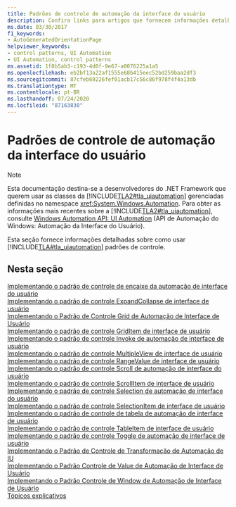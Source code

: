 ```yaml
---
title: Padrões de controle de automação da interface do usuário
description: Confira links para artigos que fornecem informações detalhadas sobre como implementar vários padrões de controle na automação da interface do usuário da Microsoft.
ms.date: 03/30/2017
f1_keywords:
- AutoGeneratedOrientationPage
helpviewer_keywords:
- control patterns, UI Automation
- UI Automation, control patterns
ms.assetid: 1f8b5ab3-c193-4d0f-9e67-a0076225a1a5
ms.openlocfilehash: eb2bf13a22af1555e68b415eec52bd259baa2df3
ms.sourcegitcommit: 87cfeb69226fef01acb17c56c86f978f4f4a13db
ms.translationtype: MT
ms.contentlocale: pt-BR
ms.lasthandoff: 07/24/2020
ms.locfileid: "87163830"
---
```

# <a name="ui-automation-control-patterns"></a>Padrões de controle de automação da interface do usuário
> [!NOTE]
> Esta documentação destina-se a desenvolvedores do .NET Framework que querem usar as classes da [!INCLUDE[TLA2#tla_uiautomation](../../../includes/tla2sharptla-uiautomation-md.md)] gerenciadas definidas no namespace <xref:System.Windows.Automation>. Para obter as informações mais recentes sobre a [!INCLUDE[TLA2#tla_uiautomation](../../../includes/tla2sharptla-uiautomation-md.md)], consulte [Windows Automation API: UI Automation](/windows/win32/winauto/entry-uiauto-win32) (API de Automação do Windows: Automação da Interface do Usuário).  
  
 Esta seção fornece informações detalhadas sobre como usar [!INCLUDE[TLA#tla_uiautomation](../../../includes/tlasharptla-uiautomation-md.md)] padrões de controle.  
  
## <a name="in-this-section"></a>Nesta seção  
 [Implementando o padrão de controle de encaixe da automação de interface do usuário](implementing-the-ui-automation-dock-control-pattern.md)  
 [Implementando o padrão de controle ExpandCollapse de interface de usuário](implementing-the-ui-automation-expandcollapse-control-pattern.md)  
 [Implementando o Padrão de Controle Grid de Automação de Interface de Usuário](implementing-the-ui-automation-grid-control-pattern.md)  
 [Implementando o padrão de controle GridItem de interface de usuário](implementing-the-ui-automation-griditem-control-pattern.md)  
 [Implementando o padrão de controle Invoke de automação de interface de usuário](implementing-the-ui-automation-invoke-control-pattern.md)  
 [Implementando o padrão de controle MultipleView de interface de usuário](implementing-the-ui-automation-multipleview-control-pattern.md)  
 [Implementando o padrão de controle RangeValue de interface de usuário](implementing-the-ui-automation-rangevalue-control-pattern.md)  
 [Implementando o padrão de controle Scroll de automação de interface do usuário](implementing-the-ui-automation-scroll-control-pattern.md)  
 [Implementando o padrão de controle ScrollItem de interface de usuário](implementing-the-ui-automation-scrollitem-control-pattern.md)  
 [Implementando o padrão de controle Selection de automação de interface do usuário](implementing-the-ui-automation-selection-control-pattern.md)  
 [Implementando o padrão de controle SelectionItem de interface de usuário](implementing-the-ui-automation-selectionitem-control-pattern.md)  
 [Implementando o padrão de controle de tabela de automação de interface de usuário](implementing-the-ui-automation-table-control-pattern.md)  
 [Implementando o padrão de controle TableItem de interface de usuário](implementing-the-ui-automation-tableitem-control-pattern.md)  
 [Implementando o padrão de controle Toggle de automação de interface de usuário](implementing-the-ui-automation-toggle-control-pattern.md)  
 [Implementando o Padrão de Controle de Transformação de Automação de IU](implementing-the-ui-automation-transform-control-pattern.md)  
 [Implementando o Padrão Controle de Value de Automação de Interface de Usuário](implementing-the-ui-automation-value-control-pattern.md)  
 [Implementando o Padrão Controle de Window de Automação de Interface de Usuário](implementing-the-ui-automation-window-control-pattern.md)  
 [Tópicos explicativos](ui-automation-control-patterns-how-to-topics.md)
